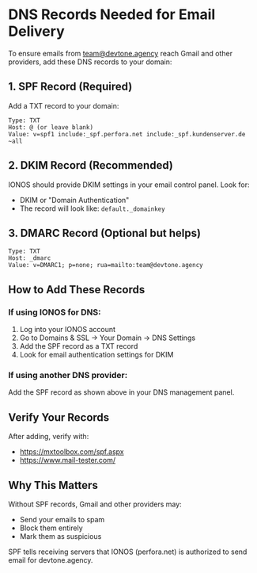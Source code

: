 # DNS Records Needed for Email Delivery

To ensure emails from team@devtone.agency reach Gmail and other providers, add these DNS records to your domain:

## 1. SPF Record (Required)
Add a TXT record to your domain:
```
Type: TXT
Host: @ (or leave blank)
Value: v=spf1 include:_spf.perfora.net include:_spf.kundenserver.de ~all
```

## 2. DKIM Record (Recommended)
IONOS should provide DKIM settings in your email control panel. Look for:
- DKIM or "Domain Authentication"
- The record will look like: `default._domainkey`

## 3. DMARC Record (Optional but helps)
```
Type: TXT
Host: _dmarc
Value: v=DMARC1; p=none; rua=mailto:team@devtone.agency
```

## How to Add These Records

### If using IONOS for DNS:
1. Log into your IONOS account
2. Go to Domains & SSL → Your Domain → DNS Settings
3. Add the SPF record as a TXT record
4. Look for email authentication settings for DKIM

### If using another DNS provider:
Add the SPF record as shown above in your DNS management panel.

## Verify Your Records

After adding, verify with:
- https://mxtoolbox.com/spf.aspx
- https://www.mail-tester.com/

## Why This Matters

Without SPF records, Gmail and other providers may:
- Send your emails to spam
- Block them entirely
- Mark them as suspicious

SPF tells receiving servers that IONOS (perfora.net) is authorized to send email for devtone.agency.